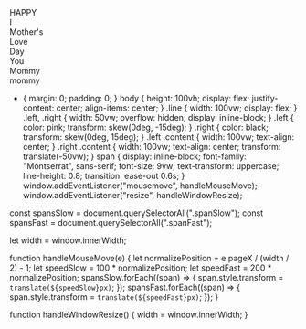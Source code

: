 <div class="wrap">
  <div class="line">
    <div class="left">
      <div class="content">
        <span class="spanSlow">HAPPY</span>
      </div>
    </div>
    <div class="right">
      <div class="content">
        <span class="spanSlow">I</span>
      </div>
    </div>
  </div>
  <div class="line">
    <div class="left">
      <div class="content">
        <span class="spanSlow">Mother's</span>
      </div>
    </div>
    <div class="right">
      <div class="content">
        <span class="spanSlow">Love</span>
      </div>
    </div>
  </div>
  <div class="line">
    <div class="left">
      <div class="content">
        <span class="spanFast">Day</span>
      </div>
    </div>
    <div class="right">
      <div class="content">
        <span class="spanFast">You</span>
      </div>
    </div>
  </div>
  <div class="line">
    <div class="left">
      <div class="content">
        <span class="spanSlow">Mommy</span>
      </div>
    </div>
    <div class="right">
      <div class="content">
        <span class="spanSlow">mommy</span>
      </div>
    </div>
  </div>
</div>

* {
  margin: 0;
  padding: 0;
}
body {
  height: 100vh;
  display: flex;
  justify-content: center;
  align-items: center;
}
.line {
  width: 100vw;
  display: flex;
}
.left,
.right {
  width: 50vw;
  overflow: hidden;
  display: inline-block;
}
.left {
  color: pink;
  transform: skew(0deg, -15deg);
}
.right {
  color: black;
  transform: skew(0deg, 15deg);
}
.left .content {
  width: 100vw;
  text-align: center;
}
.right .content {
  width: 100vw;
  text-align: center;
  transform: translate(-50vw);
}
span {
  display: inline-block;
  font-family: "Montserrat", sans-serif;
  font-size: 9vw;
  text-transform: uppercase;
  line-height: 0.8;
  transition: ease-out 0.6s;
}
window.addEventListener("mousemove", handleMouseMove);
window.addEventListener("resize", handleWindowResize);

const spansSlow = document.querySelectorAll(".spanSlow");
const spansFast = document.querySelectorAll(".spanFast");

let width = window.innerWidth;

function handleMouseMove(e) {
  let normalizePosition = e.pageX / (width / 2) - 1;
  let speedSlow = 100 * normalizePosition;
  let speedFast = 200 * normalizePosition;
  spansSlow.forEach((span) => {
    span.style.transform = `translate(${speedSlow}px)`;
  });
  spansFast.forEach((span) => {
    span.style.transform = `translate(${speedFast}px)`;
  });
}

function handleWindowResize() {
  width = window.innerWidth;
}
